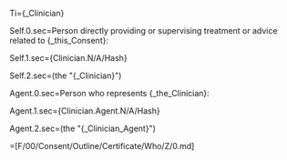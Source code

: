 Ti={_Clinician}

Self.0.sec=Person directly providing or supervising treatment or advice related to {_this_Consent}:

Self.1.sec={Clinician.N/A/Hash}

Self.2.sec=(the "{_Clinician}")

Agent.0.sec=Person who represents {_the_Clinician}:

Agent.1.sec={Clinician.Agent.N/A/Hash}

Agent.2.sec=(the "{_Clinician_Agent}")

=[F/00/Consent/Outline/Certificate/Who/Z/0.md]
